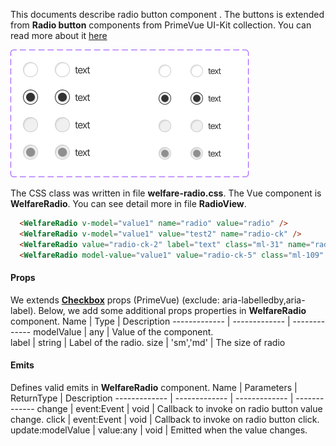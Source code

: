 This documents describe radio button component . The buttons is extended from **Radio button** components from PrimeVue UI-Kit collection.
You can read more about it [here](https://primevue.org/radiobutton/)

<img src="../captures/radio_bt.jpg">

The CSS class was written in file **welfare-radio.css**. The Vue component is **WelfareRadio**.
You can see detail more in file **RadioView**.

```html
  <WelfareRadio v-model="value1" name="radio" value="radio" />
  <WelfareRadio v-model="value1" value="test2" name="radio-ck" />
  <WelfareRadio value="radio-ck-2" label="text" class="ml-31" name="radio-la-sm-di" disabled size="sm" />
  <WelfareRadio model-value="value1" value="radio-ck-5" class="ml-109" name="radio-sm-ck-di" disabled size="sm" />
```

#### Props
We extends  [**Checkbox**](https://primevue.org/radiobutton/) props (PrimeVue) (exclude: aria-labelledby,aria-label). Below, we add some additional props properties in **WelfareRadio** component.
Name  | Type  | Description
------------- | ------------- | -------------
modelValue | any | Value of the component.	
label  | string | Label of the radio.
size  | 'sm','md' | The size of radio
#### Emits
Defines valid emits in **WelfareRadio** component.
Name  | Parameters |   ReturnType  | Description
------------- |  ------------- | ------------- | -------------
change  | event:Event | void | Callback to invoke on radio button value change.	
click  | event:Event | void | Callback to invoke on radio button click.	
update:modelValue  | value:any | void | Emitted when the value changes.